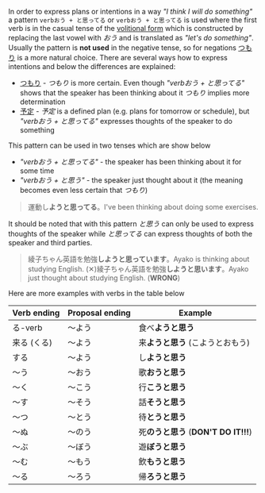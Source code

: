 In order to express plans or intentions in a way *"I think I will do something"* a pattern `verbおう + と思ってる` or `verbおう + と思ってる` is used where the first verb is in the casual tense of the [volitional form](24) which is constructed by replacing the last vowel with *おう* and is translated as *"let's do something"*. Usually the pattern is **not used** in the negative tense, so for negations [つもり](49) is a more natural choice.
There are several ways how to express intentions and below the differences are explained:
- [つもり](49) - *つもり* is more certain. Even though *"verbおう + と思ってる"* shows that the speaker has been thinking about it *つもり* implies more determination
- [予定](140) - *予定* is a defined plan (e.g. plans for tomorrow or schedule), but *"verbおう + と思ってる"* expresses thoughts of the speaker to do something

This pattern can be used in two tenses which are show below
- *"verbおう + と思ってる"* - the speaker has been thinking about it for some time
- *"verbおう + と思う"* - the speaker just thought about it (the meaning becomes even less certain that *つもり*)
>運動し**ようと思ってる**。I've been thinking about doing some exercises.

It should be noted that with this pattern *と思う* can only be used to express thoughts of the speaker while *と思ってる* can express thoughts of both the speaker and third parties.
>綾子ちゃん英語を勉強**しようと思っています**。Ayako is thinking about studying English.
>(✕)綾子ちゃん英語を勉強**しようと思います**。Ayako just thought about studying English. (**WRONG**)

Here are more examples with verbs in the table below

|Verb ending|Proposal ending|Example|
|-|-|-|
|る-verb|～よう|食べ**ようと思う**|
|来る (くる)|～よう|来**ようと思う** (こようとおもう)|
|する|～よう|し**ようと思う**|
|～う|～おう|歌**おうと思う**|
|～く|～こう|行**こうと思う**|
|～す|～そう|話**そうと思う**|
|～つ|～とう|待**とうと思う**|
|～ぬ|～のう|死**のうと思う** (**DON'T DO IT!!!**)|
|～ぶ|～ぼう|遊**ぼうと思う**|
|～む|～もう|飲**もうと思う**|
|～る|～ろう|帰**ろうと思う**|